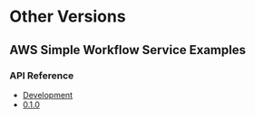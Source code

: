 # Other Versions

## AWS Simple Workflow Service Examples

### API Reference

* [Development](../current)
* [0.1.0](../current)

